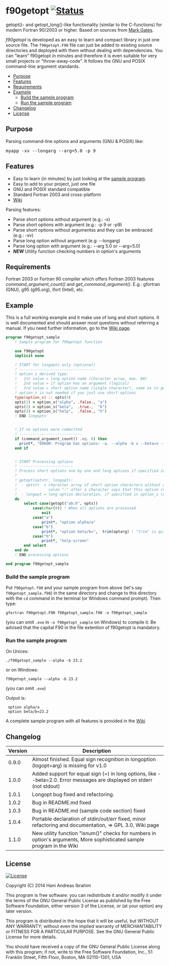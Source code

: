 # f90getopt [![Status](https://img.shields.io/badge/status-stable-brightgreen.svg)]()

getopt()- and getopt_long()-like functionality (similar to the C-functions) for modern Fortran 90/2003 or higher. Based on sources from [Mark Gates](http://lagrange.mechse.illinois.edu/mwest/partmc/partmc-2.2.1/src/getopt.F90).

*f90getopt* is developed as an easy to learn and compact library in just one source file. The `f90getopt.F90` file can just be added to existing source directories and deployed with them without dealing with dependencies. You can "learn" f90getopt in minutes and therefore it is even suitable for very small projects or "throw-away-code". It follows the GNU and POSIX command-line argument standards.

* [Purpose](#Purpose)
* [Features](#Features)
* [Requirements](#Requirements)
* [Example](#Example)
   * [Build the sample program](#Build-the-sample-program)
   * [Run the sample program](#Run-the-sample-program)
* [Changelog](#Changelog)
* [License](#License)

## Purpose

Parsing command-line options and arguments (GNU & POSIX) like:

   <pre>myapp -xv --longarg --arg=5.0 -p 9</pre>

## Features

  * Easy to learn (in minutes) by just looking at the [sample program](#Example).
  * Easy to add to your project, just one file
  * GNU and POSIX standard compatible
  * Standard Fortran 2003 and cross-platform
  * [Wiki](https://github.com/haniibrahim/f90getopt/wiki)

Parsing features:

  * Parse short options without argument (e.g.: -x)
  * Parse short options with argument (e.g.: -p 9 or -p9)
  * Parse short options without argumentss and they can be embraced (e.g.: -xv)
  * Parse long option without argument (e.g: --longarg)
  * Parse long option with argument (e.g.: --arg 5.0 or --arg=5.0)
  * ***NEW*** Utility function checking numbers in option's arguments

## Requirements

Fortran 2003 or Fortran 90 compiler which offers Fortran 2003 features *command_argument_count()* and *get_command_argument()*. E.g.: gfortran (GNU), g95 (g95.org), ifort (Intel), etc.

## Example

This is a full working example and it make use of long and short options. It is well documented and should answer most questions without referring a manual. If you need further information, go to the [Wiki page](https://github.com/haniibrahim/f90getopt/wiki).

```f90
program f90getopt_sample
    ! Sample program for f90getopt function

    use f90getopt
    implicit none

    ! START for longopts only (optional)
    ! ----------------------------------
    ! option_s derived type:
    !   1st value = long option name (character array, max. 80)
    !   2nd value = if option has an argument (logical)
    !   3rd value = short option name (single character), same as in getopt()
    ! option_s is not needed if you just use short options
    type(option_s) :: opts(3)
    opts(1) = option_s("alpha", .false., "a")
    opts(2) = option_s("beta",  .true.,  "b")
    opts(3) = option_s("help",  .false., "h")
    ! END longopts


    ! If no options were committed
    ! ----------------------------
    if (command_argument_count() .eq. 0) then
      print*, "ERROR: Program has options: -a. --alpha -b x --beta=x --beta x"
    end if


    ! START Processing options
    ! ------------------------
    ! Process short options one by one and long options if specified in option_s
    !
    ! getopt(optstr, longopt):
    !  - optstr  = character array of short option characters without a space
    !              colon ":" after a character says that this option requires an argument
    !  - longopt = long option declaration, if specified in option_s (optional)
    do
        select case(getopt("ab:h", opts))
            case(char(0)) ! When all options are processed
                exit
            case("a")
                print*, "option alpha/a"
            case("b")
                print*, "option beta/b=",  trim(optarg) ! "trim" is quite useful to avoid trailing blanks
            case("h")
                print*, "help-screen"
        end select
    end do
    ! END processing options

end program f90getopt_sample
```

### Build the sample program

Put `f90getopt.f90` and your sample program from above (let's say `f90getopt_sample.f90`) in the same directory and change to this directory with the `cd` command in the terminal (or Windows command prompt). Then type:

```
gfortran f90getopt.F90 f90getopt_sample.f90 -o f90getopt_sample
```

(you can omit `.exe` in `-o f90getopt_sample` on Windows) to compile it. Be advised that the capital F90 in the file extention of f90getopt is mandatory.

### Run the sample program

On Unices:

```
./f90getopt_sample --alpha -b 23.2
```

or on Windows:

```
f90getopt_sample --alpha -b 23.2
```
(you can omit `.exe`)


Output is:

```
 option alpha/a
 option beta/b=23.2
```

A complete sample program with all features is provided in the [Wiki](https://github.com/haniibrahim/f90getopt/wiki/Full-working-example)

## Changelog

| Version | Description                                                                                                            |
| ------- | ---------------------------------------------------------------------------------------------------------------------- |
| 0.9.0   | Almost finished. Equal sign recognition in longoption (logopt=arg) is missing for v1.0                                 |
| 1.0.0   | Added support for equal sign (=) in long options, like --beta=2.0. Error messages are displayed on stderr (not stdout) |
| 1.0.1   | Longopt bug fixed and refactoring.                                                                                     |
| 1.0.2   | Bug in README.md fixed                                                                                                 |
| 1.0.3   | Bug in README.md (sample code section) fixed                                                                           |
| 1.0.4   | Portable declaration of stdin/out/err fixed, minor refactoring and documentation, => GPL 3.0, Wiki page                |
| 1.1.0   | New utility function "isnum()" checks for numbers in option's arguments, More sophisticated sample program in the Wiki |

## License

[![License](https://img.shields.io/badge/license-GNU%20GeneraL%20Public%20License%20v3%20,%20GPLv3-blue.svg)]()

Copyright (C) 2014  Hani Andreas Ibrahim

This program is free software: you can redistribute it and/or modify it under the terms of the GNU General Public License as published by the Free Software Foundation, either version 3 of the License, or (at your option) any later version.

This program is distributed in the hope that it will be useful, but WITHOUT ANY WARRANTY; without even the implied warranty of MERCHANTABILITY or FITNESS FOR A PARTICULAR PURPOSE.  See the GNU General Public License for more details.

You should have received a copy of the GNU General Public License along with this program; if not, write to the Free Software Foundation, Inc., 51 Franklin Street, Fifth Floor, Boston, MA  02110-1301, USA
